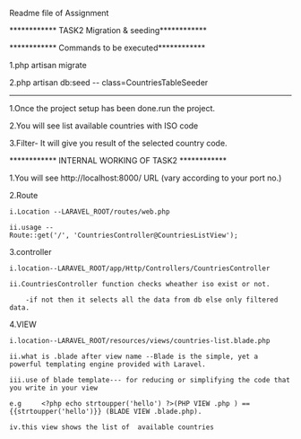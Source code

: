 Readme file of Assignment

************ TASK2 Migration & seeding************

************  Commands to be executed************

1.php artisan migrate

2.php artisan db:seed -- class=CountriesTableSeeder

************ ************ ************ ************ ************ 



1.Once the project setup has been done.run the project.

2.You will see list available countries with ISO code

3.Filter- It will give you result of the selected country code.

************ INTERNAL WORKING OF TASK2 ************

1.You will see http://localhost:8000/ URL (vary according to your port no.)

2.Route 

	i.Location --LARAVEL_ROOT/routes/web.php
	
	ii.usage --
	Route::get('/', 'CountriesController@CountriesListView');

3.controller  

	i.location--LARAVEL_ROOT/app/Http/Controllers/CountriesController
	
	ii.CountriesController function checks wheather iso exist or not.
	
		-if not then it selects all the data from db else only filtered data.

4.VIEW

	i.location--LARAVEL_ROOT/resources/views/countries-list.blade.php 
	
	ii.what is .blade after view name --Blade is the simple, yet a powerful templating engine provided with Laravel.
	
	iii.use of blade template--- for reducing or simplifying the code that you write in your view
	
	e.g     <?php echo strtoupper('hello') ?>(PHP VIEW .php ) ==   {{strtoupper('hello')}} (BLADE VIEW .blade.php).
	
	iv.this view shows the list of  available countries
	

						   	


















